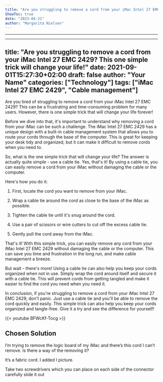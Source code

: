 ```yaml
---
title: "Are you struggling to remove a cord from your iMac Intel 27 EMC 2429? This one simple trick will change your life!"
ShowToc: true 
date: "2023-04-21"
author: "Margarita Nielsen"
---
```

*****
---
title: "Are you struggling to remove a cord from your iMac Intel 27 EMC 2429? This one simple trick will change your life!"
date: 2021-09-01T15:27:30+02:00
draft: false
author: "Your Name"
categories: ["Technology"]
tags: ["iMac Intel 27 EMC 2429", "Cable management"]
---

Are you tired of struggling to remove a cord from your iMac Intel 27 EMC 2429? This can be a frustrating and time-consuming problem for many users. However, there is one simple trick that will change your life forever!

Before we dive into that, it's important to understand why removing a cord from your iMac can be such a challenge. The iMac Intel 27 EMC 2429 has a unique design with a built-in cable management system that allows you to route your cords through the base of the computer. This is great for keeping your desk tidy and organized, but it can make it difficult to remove cords when you need to.

So, what is the one simple trick that will change your life? The answer is actually quite simple - use a cable tie. Yes, that's it! By using a cable tie, you can easily remove a cord from your iMac without damaging the cable or the computer.

Here's how you do it:

1. First, locate the cord you want to remove from your iMac.

2. Wrap a cable tie around the cord as close to the base of the iMac as possible.

3. Tighten the cable tie until it's snug around the cord.

4. Use a pair of scissors or wire cutters to cut off the excess cable tie.

5. Gently pull the cord away from the iMac.

That's it! With this simple trick, you can easily remove any cord from your iMac Intel 27 EMC 2429 without damaging the cable or the computer. This can save you time and frustration in the long run, and make cable management a breeze.

But wait - there's more! Using a cable tie can also help you keep your cords organized when not in use. Simply wrap the cord around itself and secure it with a cable tie. This will prevent cords from getting tangled and make it easier to find the cord you need when you need it.

In conclusion, if you're struggling to remove a cord from your iMac Intel 27 EMC 2429, don't panic. Just use a cable tie and you'll be able to remove the cord quickly and easily. This simple trick can also help you keep your cords organized and tangle-free. Give it a try and see the difference for yourself!

{{< youtube BFWcKf-Tocg >}} 



## Chosen Solution
 I’m trying to remove the logic board of my iMac and there’s this cord I can’t remove. Is there a way of the removing it?

It’s a fabric cord. I added I picture.

 Take two screwdrivers which you can place on each side of the connector carefully slide it out




